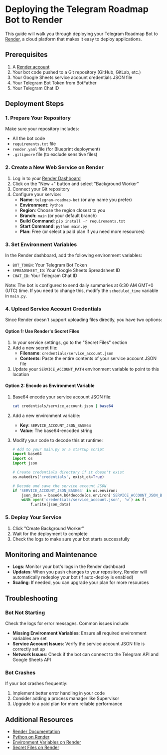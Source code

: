# Deploying the Telegram Roadmap Bot to Render

This guide will walk you through deploying your Telegram Roadmap Bot to [Render](https://render.com), a cloud platform that makes it easy to deploy applications.

## Prerequisites

1. A [Render account](https://dashboard.render.com/register)
2. Your bot code pushed to a Git repository (GitHub, GitLab, etc.)
3. Your Google Sheets service account credentials JSON file
4. Your Telegram Bot Token from BotFather
5. Your Telegram Chat ID

## Deployment Steps

### 1. Prepare Your Repository

Make sure your repository includes:

- All the bot code
- `requirements.txt` file
- `render.yaml` file (for Blueprint deployment)
- `.gitignore` file (to exclude sensitive files)

### 2. Create a New Web Service on Render

1. Log in to your [Render Dashboard](https://dashboard.render.com/)
2. Click on the "New +" button and select "Background Worker"
3. Connect your Git repository
4. Configure your service:
   - **Name**: `telegram-roadmap-bot` (or any name you prefer)
   - **Environment**: `Python`
   - **Region**: Choose the region closest to you
   - **Branch**: `main` (or your default branch)
   - **Build Command**: `pip install -r requirements.txt`
   - **Start Command**: `python main.py`
   - **Plan**: Free (or select a paid plan if you need more resources)

### 3. Set Environment Variables

In the Render dashboard, add the following environment variables:

- `BOT_TOKEN`: Your Telegram Bot Token
- `SPREADSHEET_ID`: Your Google Sheets Spreadsheet ID
- `CHAT_ID`: Your Telegram Chat ID

Note: The bot is configured to send daily summaries at 6:30 AM GMT+0 (UTC) time. If you need to change this, modify the `scheduled_time` variable in `main.py`.

### 4. Upload Service Account Credentials

Since Render doesn't support uploading files directly, you have two options:

#### Option 1: Use Render's Secret Files

1. In your service settings, go to the "Secret Files" section
2. Add a new secret file:
   - **Filename**: `credentials/service_account.json`
   - **Contents**: Paste the entire contents of your service account JSON file
3. Update your `SERVICE_ACCOUNT_PATH` environment variable to point to this location

#### Option 2: Encode as Environment Variable

1. Base64 encode your service account JSON file:
   ```bash
   cat credentials/service_account.json | base64
   ```
2. Add a new environment variable:
   - **Key**: `SERVICE_ACCOUNT_JSON_BASE64`
   - **Value**: The base64-encoded string
3. Modify your code to decode this at runtime:

   ```python
   # Add to your main.py or a startup script
   import base64
   import os
   import json

   # Create credentials directory if it doesn't exist
   os.makedirs('credentials', exist_ok=True)

   # Decode and save the service account JSON
   if 'SERVICE_ACCOUNT_JSON_BASE64' in os.environ:
       json_data = base64.b64decode(os.environ['SERVICE_ACCOUNT_JSON_BASE64']).decode('utf-8')
       with open('credentials/service_account.json', 'w') as f:
           f.write(json_data)
   ```

### 5. Deploy Your Service

1. Click "Create Background Worker"
2. Wait for the deployment to complete
3. Check the logs to make sure your bot starts successfully

## Monitoring and Maintenance

- **Logs**: Monitor your bot's logs in the Render dashboard
- **Updates**: When you push changes to your repository, Render will automatically redeploy your bot (if auto-deploy is enabled)
- **Scaling**: If needed, you can upgrade your plan for more resources

## Troubleshooting

### Bot Not Starting

Check the logs for error messages. Common issues include:

- **Missing Environment Variables**: Ensure all required environment variables are set
- **Service Account Issues**: Verify the service account JSON file is correctly set up
- **Network Issues**: Check if the bot can connect to the Telegram API and Google Sheets API

### Bot Crashes

If your bot crashes frequently:

1. Implement better error handling in your code
2. Consider adding a process manager like Supervisor
3. Upgrade to a paid plan for more reliable performance

## Additional Resources

- [Render Documentation](https://render.com/docs)
- [Python on Render](https://render.com/docs/python)
- [Environment Variables on Render](https://render.com/docs/environment-variables)
- [Secret Files on Render](https://render.com/docs/secret-files)
